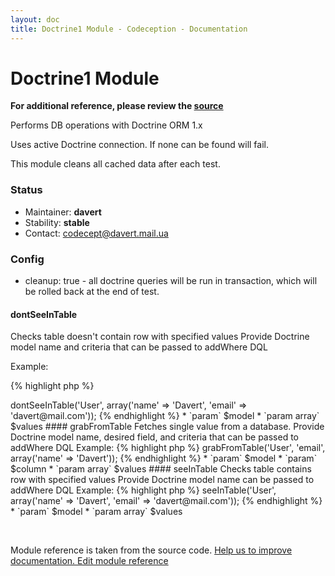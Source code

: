 ```yaml
---
layout: doc
title: Doctrine1 Module - Codeception - Documentation
---
```


# Doctrine1 Module

**For additional reference, please review the [source](https://github.com/Codeception/Codeception/tree/2.0/src/Codeception/Module/Doctrine1.php)**


Performs DB operations with Doctrine ORM 1.x

Uses active Doctrine connection. If none can be found will fail.

This module cleans all cached data after each test.

### Status

* Maintainer: **davert**
* Stability: **stable**
* Contact: codecept@davert.mail.ua

### Config
* cleanup: true - all doctrine queries will be run in transaction, which will be rolled back at the end of test.










































#### dontSeeInTable
 
Checks table doesn't contain row with specified values
Provide Doctrine model name and criteria that can be passed to addWhere DQL

Example:

{% highlight php %}

<?php
$I->dontSeeInTable('User', array('name' => 'Davert', 'email' => 'davert@mail.com'));


{% endhighlight %}

 * `param` $model
 * `param array` $values





#### grabFromTable
 
Fetches single value from a database.
Provide Doctrine model name, desired field, and criteria that can be passed to addWhere DQL

Example:

{% highlight php %}

<?php
$mail = $I->grabFromTable('User', 'email', array('name' => 'Davert'));


{% endhighlight %}

 * `param` $model
 * `param` $column
 * `param array` $values






#### seeInTable
 
Checks table contains row with specified values
Provide Doctrine model name can be passed to addWhere DQL

Example:

{% highlight php %}

<?php
$I->seeInTable('User', array('name' => 'Davert', 'email' => 'davert@mail.com'));


{% endhighlight %}

 * `param` $model
 * `param array` $values

<p>&nbsp;</p><div class="alert alert-warning">Module reference is taken from the source code. <a href="https://github.com/Codeception/Codeception/tree/2.0/src/Codeception/Module/Doctrine1.php">Help us to improve documentation. Edit module reference</a></div>
